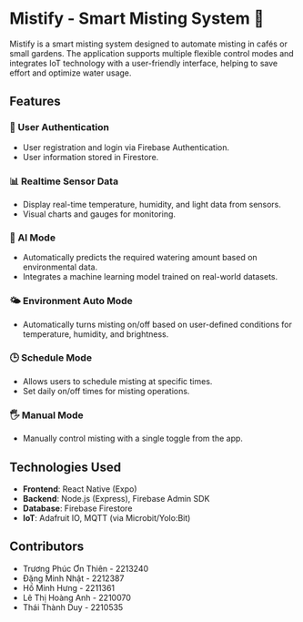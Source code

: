 # Mistify - Smart Misting System 🌿

Mistify is a smart misting system designed to automate misting in cafés or small gardens. The application supports multiple flexible control modes and integrates IoT technology with a user-friendly interface, helping to save effort and optimize water usage.

## Features

### 🔐 User Authentication
- User registration and login via Firebase Authentication.
- User information stored in Firestore.

### 📊 Realtime Sensor Data
- Display real-time temperature, humidity, and light data from sensors.
- Visual charts and gauges for monitoring.

### 🧠 AI Mode
- Automatically predicts the required watering amount based on environmental data.
- Integrates a machine learning model trained on real-world datasets.

### 🌤️ Environment Auto Mode
- Automatically turns misting on/off based on user-defined conditions for temperature, humidity, and brightness.

### 🕒 Schedule Mode
- Allows users to schedule misting at specific times.
- Set daily on/off times for misting operations.

### 🖐 Manual Mode
- Manually control misting with a single toggle from the app.

## Technologies Used

- **Frontend**: React Native (Expo)
- **Backend**: Node.js (Express), Firebase Admin SDK
- **Database**: Firebase Firestore
- **IoT**: Adafruit IO, MQTT (via Microbit/Yolo:Bit)

## Contributors

- Trương Phúc Ơn Thiên - 2213240	
-	Đặng Minh Nhật - 2212387
- Hồ Minh Hưng - 2211361
- Lê Thị Hoàng Anh - 2210070
- Thái Thành Duy - 2210535

